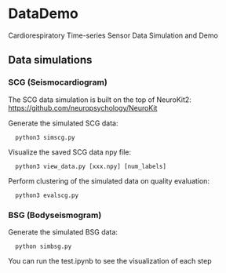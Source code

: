 # DataDemo
Cardiorespiratory Time-series Sensor Data Simulation and Demo

## Data simulations

### SCG (Seismocardiogram)

The SCG data simulation is built on the top of NeuroKit2: https://github.com/neuropsychology/NeuroKit

Generate the simulated SCG data:
```
  python3 simscg.py
```

Visualize the saved SCG data npy file:
```
  python3 view_data.py [xxx.npy] [num_labels]
```

Perform clustering of the simulated data on quality evaluation:
```
  python3 evalscg.py
```
### BSG (Bodyseismogram)

Generate the simulated BSG data:
```
  python simbsg.py
```

You can run the test.ipynb to see the visualization of each step
